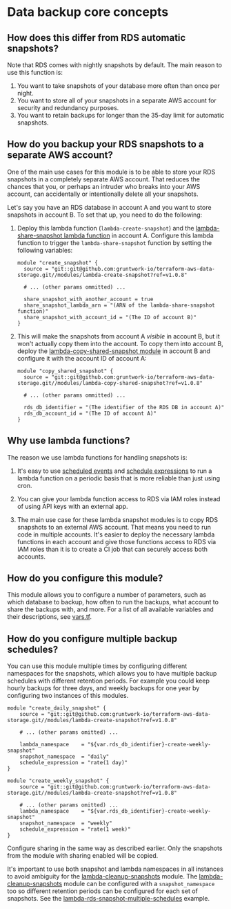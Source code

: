 # Data backup core concepts

## How does this differ from RDS automatic snapshots?

Note that RDS comes with nightly snapshots by default. The main reason to use this function is:

1. You want to take snapshots of your database more often than once per night.
1. You want to store all of your snapshots in a separate AWS account for security and redundancy purposes.
1. You want to retain backups for longer than the 35-day limit for automatic snapshots.




## How do you backup your RDS snapshots to a separate AWS account?

One of the main use cases for this module is to be able to store your RDS snapshots in a completely separate AWS account.
That reduces the chances that you, or perhaps an intruder who breaks into your AWS account, can accidentally or
intentionally delete all your snapshots.

Let's say you have an RDS database in account A and you want to store snapshots in account B. To set that up, you need
to do the following:

1. Deploy this lambda function (`lambda-create-snapshot`) and the [lambda-share-snapshot
   lambda function](/modules/lambda-share-snapshot) in account A. Configure this lambda function to trigger the 
   `lambda-share-snapshot` function by setting the following variables:
   
    ```hcl
    module "create_snapshot" {
      source = "git::git@github.com:gruntwork-io/terraform-aws-data-storage.git//modules/lambda-create-snapshot?ref=v1.0.8"
 
      # ... (other params ommitted) ...
 
      share_snapshot_with_another_account = true
      share_snapshot_lambda_arn = "(ARN of the lambda-share-snapshot function)"
      share_snapshot_with_account_id = "(The ID of account B)"
    }
    ```
    
1. This will make the snapshots from account A *visible* in account B, but it won't actually copy them into the 
   account. To copy them into account B, deploy the [lambda-copy-shared-snapshot 
   module](/modules/lambda-copy-shared-snapshot) in account B and configure it with the account ID of account A: 
   
    ```hcl
    module "copy_shared_snapshot" {
      source = "git::git@github.com:gruntwork-io/terraform-aws-data-storage.git//modules/lambda-copy-shared-snapshot?ref=v1.0.8"
 
      # ... (other params ommitted) ...
 
      rds_db_identifier = "(The identifier of the RDS DB in account A)"
      rds_db_account_id = "(The ID of account A)"
    }
    ```



## Why use lambda functions?

The reason we use lambda functions for handling snapshots is:

1. It's easy to use [scheduled events](http://docs.aws.amazon.com/lambda/latest/dg/with-scheduled-events.html) and
   [schedule expressions](http://docs.aws.amazon.com/lambda/latest/dg/tutorial-scheduled-events-schedule-expressions.html)
   to run a lambda function on a periodic basis that is more reliable than just using cron.

1. You can give your lambda function access to RDS via IAM roles instead of using API keys with an external app.

1. The main use case for these lambda snapshot modules is to copy RDS snapshots to an external AWS account. That means
   you need to run code in multiple accounts. It's easier to deploy the necessary lambda functions in each account
   and give those functions access to RDS via IAM roles than it is to create a CI job that can securely access both
   accounts.




## How do you configure this module?

This module allows you to configure a number of parameters, such as which database to backup, how often to run the 
backups, what account to share the backups with, and more. For a list of all available variables and their 
descriptions, see [vars.tf](./vars.tf).




## How do you configure multiple backup schedules?

You can use this module multiple times by configuring different namespaces for the snapshots, which allows you to have
multiple backup schedules with different retention periods. For example you could keep hourly backups for three days,
and weekly backups for one year by configuring two instances of this modules.

```hcl
module "create_daily_snapshot" {
    source = "git::git@github.com:gruntwork-io/terraform-aws-data-storage.git//modules/lambda-create-snapshot?ref=v1.0.8"

    # ... (other params omitted) ...

    lambda_namespace    = "${var.rds_db_identifier}-create-weekly-snapshot"
    snapshot_namespace  = "daily"
    schedule_expression = "rate(1 day)"
}

module "create_weekly_snapshot" {
    source = "git::git@github.com:gruntwork-io/terraform-aws-data-storage.git//modules/lambda-create-snapshot?ref=v1.0.8"

    # ... (other params omitted) ...
    lambda_namespace    = "${var.rds_db_identifier}-create-weekly-snapshot"
    snapshot_namespace  = "weekly"
    schedule_expression = "rate(1 week)"
}
```

Configure sharing in the same way as described earlier. Only the snapshots from the module with sharing enabled will be
copied.

It's important to use both snapshot and lambda namespaces in all instances to avoid ambiguity for the
[lambda-cleanup-snapshots](../lambda-cleanup-snapshots) module. The
[lambda-cleanup-snapshots](../lambda-cleanup-snapshots) module can be configured with a `snapshot_namespace` too so
different retention periods can be configured for each set of snapshots. See the
[lambda-rds-snapshot-multiple-schedules](../../examples/lambda-rds-snapshot-multiple-schedules) example.
